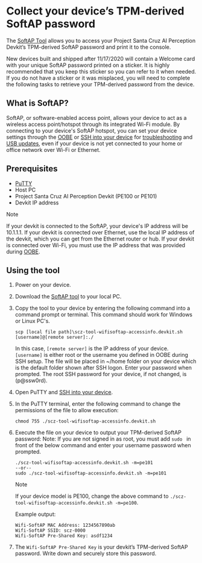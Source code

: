 # Collect your device’s TPM-derived SoftAP password

The [SoftAP Tool](https://github.com/microsoft/Project-Santa-Cruz-Preview/blob/main/tools/SoftAP-access-info-tool/scz-tool-wifisoftap-accessinfo.devkit.sh) allows you to access your Project Santa Cruz AI Perception Devkit’s TPM-derived SoftAP password and print it to the console.

New devices built and shipped after 11/17/2020 will contain a Welcome card with your unique SoftAP password printed on a sticker. It is highly recommended that you keep this sticker so you can refer to it when needed. If you do not have a sticker or it was misplaced, you will need to complete the following tasks to retrieve your TPM-derived password from the device.

## What is SoftAP?

SoftAP, or software-enabled access point, allows your device to act as a wireless access point/hotspot through its integrated Wi-Fi module. By connecting to your device's SoftAP hotspot, you can set your device settings through the [OOBE](https://github.com/microsoft/Project-Santa-Cruz-Preview/blob/main/user-guides/getting_started/oobe.md) or [SSH into your device](https://github.com/microsoft/Project-Santa-Cruz-Preview/blob/main/user-guides/general/troubleshooting/ssh_and_serial_connection_setup.md) for [troubleshooting](https://github.com/microsoft/Project-Santa-Cruz-Preview/blob/main/user-guides/general/troubleshooting/general_devkit_troubleshooting.md) and [USB updates](https://github.com/microsoft/Project-Santa-Cruz-Preview/blob/main/user-guides/updating/usb_updating.md), even if your device is not yet connected to your home or office network over Wi-Fi or Ethernet.

## Prerequisites

- [PuTTY](https://www.chiark.greenend.org.uk/~sgtatham/putty/latest.html)
- Host PC
- Project Santa Cruz AI Perception Devkit (PE100 or PE101)
- Devkit IP address

> [!NOTE]
> If your devkit is connected to the SoftAP, your device's IP address will be 10.1.1.1. If your devkit is connected over Ethernet, use the local IP address of the devkit, which you can get from the Ethernet router or hub. If your devkit is connected over Wi-Fi, you must use the IP address that was provided during [OOBE](https://github.com/microsoft/Project-Santa-Cruz-Preview/blob/main/user-guides/getting_started/oobe.md).

## Using the tool

1. Power on your device.

1. Download the [SoftAP tool](https://github.com/microsoft/Project-Santa-Cruz-Preview/blob/main/tools/SoftAP-access-info-tool/scz-tool-wifisoftap-accessinfo.devkit.sh) to your local PC.

1. Copy the tool to your device by entering the following command into a command prompt or terminal. This command should work for Windows or Linux PC's.  

    ```
    scp [local file path]\scz-tool-wifisoftap-accessinfo.devkit.sh [username]@[remote server]:./
    ```
    
    In this case, ```[remote server]``` is the IP address of your device. ```[username]``` is either root or the username you defined in OOBE during SSH setup. The file will be placed in ~/home folder on your device which is the default folder shown after SSH logon. Enter your password when prompted.  The root SSH password for your device, if not changed, is (p@ssw0rd).

1. Open PuTTY and [SSH into your device](https://github.com/microsoft/Project-Santa-Cruz-Preview/blob/main/user-guides/general/troubleshooting/ssh_and_serial_connection_setup.md).

1. In the PuTTY terminal, enter the following command to change the permissions of the file to allow execution:  

    ```
    chmod 755 ./scz-tool-wifisoftap-accessinfo.devkit.sh
    ```

1. Execute the file on your device to output your TPM-derived SoftAP password:  Note: If you are not signed in as root, you must add ```sudo ``` in front of the below command and enter your username password when prompted.

    ```
    ./scz-tool-wifisoftap-accessinfo.devkit.sh -m=pe101
    --or--
    sudo ./scz-tool-wifisoftap-accessinfo.devkit.sh -m=pe101
    ```

    > [!NOTE]
    > If your device model is PE100, change the above command to ```./scz-tool-wifisoftap-accessinfo.devkit.sh -m=pe100```.

    Example output:

    ```
    Wifi-SoftAP MAC Address: 1234567890ab
    Wifi-SoftAP SSID: scz-0000
    Wifi-SoftAP Pre-Shared Key: asdf1234  
    ```

1. The ```Wifi-SoftAP Pre-Shared Key``` is your devkit’s TPM-derived SoftAP password. Write down and securely store this password.
